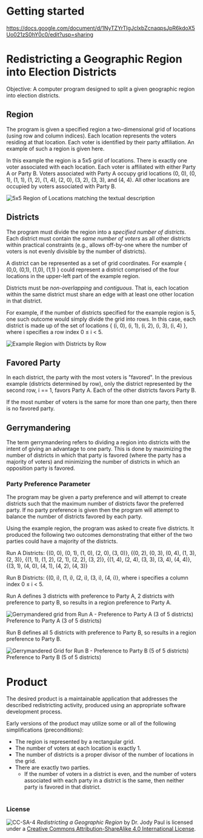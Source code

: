 # Getting started 

https://docs.google.com/document/d/1NyTZYrTIgJclxbZcnaqpsJpR6kdoX5Uo021zS0hY0c0/edit?usp=sharing

# Redistricting a Geographic Region into Election Districts

Objective: A computer program designed to split a given geographic region into election districts.

## Region

The program is given a specified region a two-dimensional grid of locations (using row and column indices).  Each location represents the voters residing at that location.  Each voter is identified by their party affiliation.  An example of such a region is given here.

In this example the region is a 5x5 grid of locations. There is exactly one voter associated with each location. Each voter is affiliated with either Party A or Party B. Voters associated with Party A occupy grid locations (0, 0), (0, 1), (1, 1), (1, 2), (1, 4), (2, 0), (3, 2), (3, 3), and (4, 4). All other locations are occupied by voters associated with Party B.


![5x5 Region of Locations matching the textual description](/images/grid_5x5.gif)
 

## Districts

The program must divide the region into a _specified number of districts_. Each district must contain the _same number of voters_ as all other districts within practical constraints (e.g., allows off-by-one where the number of voters is not evenly divisible by the number of districts).

A district can be represented as a set of grid coordinates.  For example { (0,0, (0,1), (1,0), (1,1) } could represent a district comprised of the four locations in the upper-left part of the example region.

Districts must be _non-overlapping_ and _contiguous_. That is, each location within the same district must share an edge with at least one other location in that district.

For example, if the number of districts specified for the example region is 5, one such outcome would simply divide the grid into rows.  In this case, each district is made up of the set of locations { (i, 0), (i, 1), (i, 2), (i, 3), (i, 4) }, where i specifies a row index 0 ≤ i < 5.

![Example Region with Districts by Row](/images/rows.gif)

 

## Favored Party

In each district, the party with the most voters is "favored". In the previous example (districts determined by row), only the district represented by the second row, i == 1, favors Party A. Each of the other districts favors Party B.

If the most number of voters is the same for more than one party, then there is no favored party.

 

## Gerrymandering

The term gerrymandering refers to dividing a region into districts with the intent of giving an advantage to one party. This is done by maximizing the number of districts in which that party is favored (where the party has a majority of voters) and minimizing the number of districts in which an opposition party is favored.

 

### Party Preference Parameter

The program may be given a party preference and will attempt to create districts such that the maximum number of districts favor the preferred party. If no party preference is given then the program will attempt to balance the number of districts favored by each party.

Using the example region, the program was asked to create five districts. It produced the following two outcomes demonstrating that either of the two parties could have a majority of the districts.

Run A Districts:  {(0, 0), (0, 1), (1, 0), (2, 0), (3, 0)}, {(0, 2), (0, 3), (0, 4), (1, 3), (2, 3)}, {(1, 1), (1, 2), (2, 1), (2, 2), (3, 2)}, {(1, 4), (2, 4), (3, 3), (3, 4), (4, 4)}, {(3, 1), (4, 0), (4, 1), (4, 2), (4, 3)}

Run B Districts:  {(0, i), (1, i), (2, i), (3, i), (4, i)}, where i specifies a column index 0 ≤ i < 5.

Run A defines 3 districts with preference to Party A, 2 districts with preference to party B, so results in a region preference to Party A.

![Gerrymandered grid from Run A - Preference to Party A (3 of 5 districts)](images/gerry1_5x5.gif)  Preference to Party A (3 of 5 districts)

Run B defines all 5 districts with preference to Party B, so results in a region preference to Party B.

![Gerrymandered Grid for Run B - Preference to Party B (5 of 5 districts)](images/gerry2_5x5.gif) Preference to Party B (5 of 5 districts)

 

# Product
The desired product is a maintainable application that addresses the described redistricting activity, produced using an appropriate software development process.

Early versions of the product may utilize some or all of the following simplifications (preconditions):

* The region is represented by a rectangular grid.
* The number of voters at each location is exactly 1.
* The number of districts is a proper divisor of the number of locations in the grid.
* There are exactly two parties.
  * If the number of voters in a district is even, and the number of voters associated with each party in a district is the same, then neither party is favored in that district.


#

### License
![CC-SA-4](https://licensebuttons.net/l/by-sa/4.0/88x31.png) _Redistricting a Geographic Region_ by Dr. Jody Paul is licensed under a [Creative Commons Attribution-ShareAlike 4.0 International License](http://creativecommons.org/licenses/by-sa/4.0/). 
